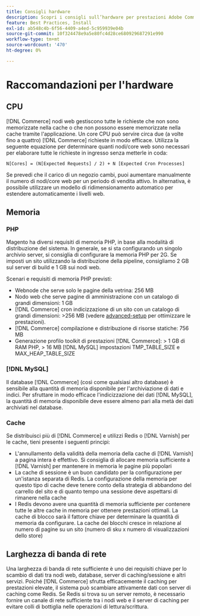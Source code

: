```yaml
---
title: Consigli hardware
description: Scopri i consigli sull’hardware per prestazioni Adobe Commerce ottimali. Scopri i requisiti di CPU, memoria e storage per le implementazioni di produzione.
feature: Best Practices, Install
exl-id: ab548c4b-6f56-4409-a4ed-5c959939e04b
source-git-commit: 10f324478e9a5e80fc4d28ce680929687291e990
workflow-type: tm+mt
source-wordcount: '470'
ht-degree: 0%

---
```


# Raccomandazioni per l&#39;hardware

## CPU

[!DNL Commerce] nodi web gestiscono tutte le richieste che non sono memorizzate nella cache o che non possono essere memorizzate nella cache tramite l&#39;applicazione. Un core CPU può servire circa due (a volte fino a quattro) [!DNL Commerce] richieste in modo efficace. Utilizza la seguente equazione per determinare quanti nodi/core web sono necessari per elaborare tutte le richieste in ingresso senza metterle in coda:

```
N[Cores] = (N[Expected Requests] / 2) + N [Expected Cron Processes]
```

Se prevedi che il carico di un negozio cambi, puoi aumentare manualmente il numero di nodi/core web per un periodo di vendita attivo. In alternativa, è possibile utilizzare un modello di ridimensionamento automatico per estendere automaticamente i livelli web.

## Memoria

### PHP

Magento ha diversi requisiti di memoria PHP, in base alla modalità di distribuzione del sistema.  In generale, se si sta configurando un singolo archivio server, si consiglia di configurare la memoria PHP per 2G.  Se imposti un sito utilizzando la distribuzione della pipeline, consigliamo 2 GB sul server di build e 1 GB sui nodi web.

Scenari e requisiti di memoria PHP previsti:

* Webnode che serve solo le pagine della vetrina: 256 MB
* Nodo web che serve pagine di amministrazione con un catalogo di grandi dimensioni: 1 GB
* [!DNL Commerce] cron indicizzazione di un sito con un catalogo di grandi dimensioni: >256 MB (vedere [advanced-setup](../performance/advanced-setup.md) per ottimizzare le prestazioni).
* [!DNL Commerce] compilazione e distribuzione di risorse statiche: 756 MB
* Generazione profilo toolkit di prestazioni [!DNL Commerce]: > 1 GB di RAM PHP, > 16 MB [!DNL MySQL] impostazioni TMP_TABLE_SIZE e MAX_HEAP_TABLE_SIZE

### [!DNL MySQL]

Il database [!DNL Commerce] (così come qualsiasi altro database) è sensibile alla quantità di memoria disponibile per l&#39;archiviazione di dati e indici. Per sfruttare in modo efficace l&#39;indicizzazione dei dati [!DNL MySQL], la quantità di memoria disponibile deve essere almeno pari alla metà dei dati archiviati nel database.

### Cache

Se distribuisci più di [!DNL Commerce] e utilizzi Redis o [!DNL Varnish] per le cache, tieni presente i seguenti principi:

* L&#39;annullamento della validità della memoria della cache di [!DNL Varnish] a pagina intera è effettivo. Si consiglia di allocare memoria sufficiente a [!DNL Varnish] per mantenere in memoria le pagine più popolari
* La cache di sessione è un buon candidato per la configurazione per un&#39;istanza separata di Redis.  La configurazione della memoria per questo tipo di cache deve tenere conto della strategia di abbandono del carrello del sito e di quanto tempo una sessione deve aspettarsi di rimanere nella cache
* I Redis devono avere una quantità di memoria sufficiente per contenere tutte le altre cache in memoria per ottenere prestazioni ottimali.  La cache di blocco sarà il fattore chiave per determinare la quantità di memoria da configurare.  La cache dei blocchi cresce in relazione al numero di pagine su un sito (numero di sku x numero di visualizzazioni dello store)

## Larghezza di banda di rete

Una larghezza di banda di rete sufficiente è uno dei requisiti chiave per lo scambio di dati tra nodi web, database, server di caching/sessione e altri servizi. Poiché [!DNL Commerce] sfrutta efficacemente il caching per prestazioni elevate, il sistema può scambiare attivamente dati con server di caching come Redis. Se Redis si trova su un server remoto, è necessario fornire un canale di rete sufficiente tra i nodi web e il server di caching per evitare colli di bottiglia nelle operazioni di lettura/scrittura.
